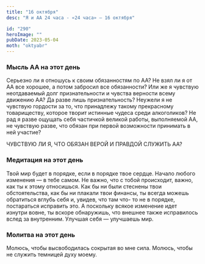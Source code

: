 ```yaml
---
title: "16 октября"
desc: "Я и АА 24 часа - «24 часа» — 16 октября"

id: "290"
heroImage: ""
pubDate: 2023-05-04
moth: "oktyabr"
---
```


### Мысль АА на этот день

Серьезно ли я отношусь к своим обязанностям по АА? Не взял ли я от АА все
хорошее, а потом забросил все обязанности? Или же я чувствую неотдаваемый долг
признательности и чувства верности всему движению АА? Да разве лишь
признательность? Неужели я не чувствую гордости за то, что принадлежу такому
прекрасному товариществу, которое творит истинные чудеса среди алкоголиков? Не
рад я разве ощущать себя частичкой великой работы, выполняемой АА, не чувствую
разве, что обязан при первой возможности принимать в ней участие?

ЧУВСТВУЮ ЛИ Я, ЧТО ОБЯЗАН ВЕРОЙ И ПРАВДОЙ СЛУЖИТЬ АА?

### Медитация на этот день

Твой мир будет в порядке, если в порядке твое сердце. Начало любого изменения
— в тебе самом. Не важно, что с тобой происходит, важно, как ты к этому
относишься. Как бы ни были стеснены твои обстоятельства, как бы ни плакали
твои финансы, ты всегда можешь обратиться вглубь себя и, увидев, что там что-
то не в порядке, постараться исправить это. А поскольку всякое изменение идет
изнутри вовне, ты вскоре обнаружишь, что внешнее также исправилось вслед за
внутренним. Улучшая себя — улучшаешь мир.

### Молитва на этот день

Молюсь, чтобы высвободилась сокрытая во мне сила. Молюсь, чтобы не служить
темницей духу моему.
